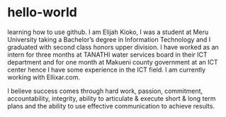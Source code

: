 # hello-world
learning how to use github. 
I am Elijah Kioko, I was a student at Meru University taking a Bachelor’s degree in Information Technology and I graduated with second class honors upper division.  I have worked as an intern for three months at TANATHI water services board in their ICT department and for one month at Makueni county government at an ICT center hence I have some experience in the ICT field.  I am currently working with Ellixar.com.

I believe success comes through hard work, passion, commitment, accountability, integrity, ability to articulate & execute short & long term plans and the ability to use effective communication to achieve results. 

